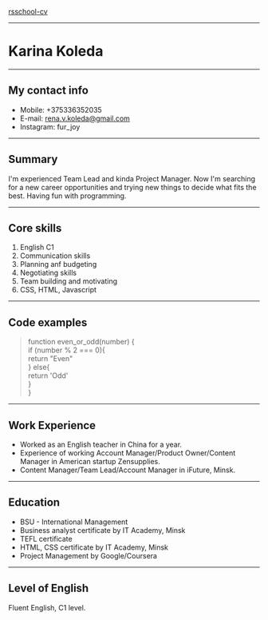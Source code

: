 [rsschool-cv](https://github.com/RenaW/rsschool-cv/tree/gh-pages)
***
# Karina Koleda
***
## My contact info
* Mobile: +375336352035
* E-mail: rena.v.koleda@gmail.com
* Instagram: fur_joy
***
## Summary
I'm experienced Team Lead and kinda Project Manager. Now I'm searching for a new career opportunities and trying new things to decide what fits the best. Having fun with programming.
***
## Core skills
1. English C1
2. Communication skills
3. Planning anf budgeting
4. Negotiating skills
5. Team building and motivating
6. CSS, HTML, Javascript
***
## Code examples
> function even_or_odd(number) {\
  if (number % 2 === 0){\
    return "Even"\
  } else{\
    return 'Odd'\
  }\
}
***
## Work Experience
* Worked as an English teacher in China for a year.
* Experience of working Account Manager/Product Owner/Content Manager in American startup Zensupplies.
* Content Manager/Team Lead/Account Manager in iFuture, Minsk.
*** 
## Education
* BSU - International Management
* Business analyst certificate by IT Academy, Minsk
* TEFL certificate
* HTML, CSS certificate by IT Academy, Minsk
* Project Management by Google/Coursera
***
## Level of English
Fluent English, C1 level.